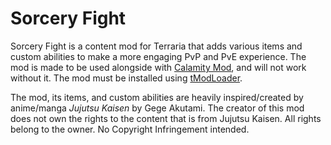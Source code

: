 # Sorcery Fight

Sorcery Fight is a content mod for Terraria that adds various items and custom abilities to make a more engaging PvP and PvE experience. The mod is made to be used  alongside with [Calamity Mod](https://github.com/CalamityTeam/CalamityModPublic), and will not work without it. The mod must be installed using [tModLoader](https://github.com/tModLoader/tModLoader).

The mod, its items, and custom abilities are heavily inspired/created by anime/manga *Jujutsu Kaisen* by Gege Akutami. The creator of this mod does not own the rights to the content that is from Jujutsu Kaisen. All rights belong to the owner. No Copyright Infringement intended.
